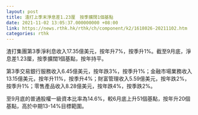 ```yaml
---
layout: post
title: 渣打上季末淨息差1.23厘　按季擴闊1個基點
date: 2021-11-02 13:05:37.000000000 +08:00
link: https://news.rthk.hk/rthk/ch/component/k2/1618026-20211102.htm
categories: rthk
---
```


渣打集團第3季淨利息收入17.35億美元，按年升7%，按季升1%。截至9月底，淨息差1.23厘，按季擴闊1個基點，按年持平。

第3季交易銀行服務收入6.45億美元，按年跌3%，按季升1%；金融市場業務收入13.15億美元，按年升11%，按季升4%；財富管理收入5.59億美元，按年跌2%，按季升1%；零售產品收入8.28億美元，按年跌4%，按季跌2%。

至9月底的普通股權一級資本比率為14.6%，較6月底上升51個基點，按年升20個基點，高於中期13-14%目標範圍。
